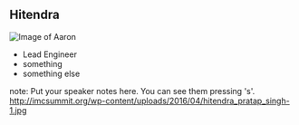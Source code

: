 ##  Hitendra


![Image of Aaron](http://imcsummit.org/wp-content/uploads/2016/04/hitendra_pratap_singh-1.jpg)

* Lead Engineer
* something
* something else

note:
    Put your speaker notes here.
    You can see them pressing 's'.
    http://imcsummit.org/wp-content/uploads/2016/04/hitendra_pratap_singh-1.jpg
